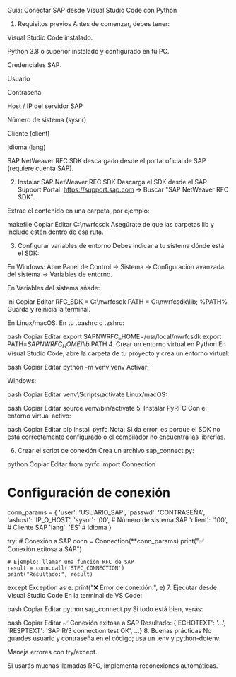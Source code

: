 Guía: Conectar SAP desde Visual Studio Code con Python
1. Requisitos previos
Antes de comenzar, debes tener:

Visual Studio Code instalado.

Python 3.8 o superior instalado y configurado en tu PC.

Credenciales SAP:

Usuario

Contraseña

Host / IP del servidor SAP

Número de sistema (sysnr)

Cliente (client)

Idioma (lang)

SAP NetWeaver RFC SDK descargado desde el portal oficial de SAP (requiere cuenta SAP).

2. Instalar SAP NetWeaver RFC SDK
Descarga el SDK desde el SAP Support Portal:
https://support.sap.com → Buscar "SAP NetWeaver RFC SDK".

Extrae el contenido en una carpeta, por ejemplo:

makefile
Copiar
Editar
C:\nwrfcsdk
Asegúrate de que las carpetas lib y include estén dentro de esa ruta.

3. Configurar variables de entorno
Debes indicar a tu sistema dónde está el SDK:

En Windows:
Abre Panel de Control → Sistema → Configuración avanzada del sistema → Variables de entorno.

En Variables del sistema añade:

ini
Copiar
Editar
RFC_SDK = C:\nwrfcsdk
PATH = C:\nwrfcsdk\lib; %PATH%
Guarda y reinicia la terminal.

En Linux/macOS:
En tu .bashrc o .zshrc:

bash
Copiar
Editar
export SAPNWRFC_HOME=/usr/local/nwrfcsdk
export PATH=$SAPNWRFC_HOME/lib:$PATH
4. Crear un entorno virtual en Python
En Visual Studio Code, abre la carpeta de tu proyecto y crea un entorno virtual:

bash
Copiar
Editar
python -m venv venv
Activar:

Windows:

bash
Copiar
Editar
venv\Scripts\activate
Linux/macOS:

bash
Copiar
Editar
source venv/bin/activate
5. Instalar PyRFC
Con el entorno virtual activo:

bash
Copiar
Editar
pip install pyrfc
Nota: Si da error, es porque el SDK no está correctamente configurado o el compilador no encuentra las librerías.

6. Crear el script de conexión
Crea un archivo sap_connect.py:

python
Copiar
Editar
from pyrfc import Connection

# Configuración de conexión
conn_params = {
    'user': 'USUARIO_SAP',
    'passwd': 'CONTRASEÑA',
    'ashost': 'IP_O_HOST',
    'sysnr': '00',        # Número de sistema SAP
    'client': '100',      # Cliente SAP
    'lang': 'ES'          # Idioma
}

try:
    # Conexión a SAP
    conn = Connection(**conn_params)
    print("✅ Conexión exitosa a SAP")

    # Ejemplo: llamar una función RFC de SAP
    result = conn.call('STFC_CONNECTION')
    print("Resultado:", result)

except Exception as e:
    print("❌ Error de conexión:", e)
7. Ejecutar desde Visual Studio Code
En la terminal de VS Code:

bash
Copiar
Editar
python sap_connect.py
Si todo está bien, verás:

bash
Copiar
Editar
✅ Conexión exitosa a SAP
Resultado: {'ECHOTEXT': '...', 'RESPTEXT': 'SAP R/3 connection test OK', ...}
8. Buenas prácticas
No guardes usuario y contraseña en el código; usa un .env y python-dotenv.

Maneja errores con try/except.

Si usarás muchas llamadas RFC, implementa reconexiones automáticas.
